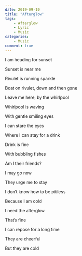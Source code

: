```yaml
---
date: 2019-09-10
title: "Afterglow"
tags:
    - Afterglow
    - Lyric
    - Music
categories:
    - Music
comment: true
---
```


I am heading for sunset

Sunset is near me

Rivulet is running sparkle

Boat on rivulet, down and then gone

Leave me here, by the whirlpool



Whirlpool is waving

With gentle smiling eyes

I can stare the eyes

Where I can stay for a drink



Drink is fine

With bubbling fishes

Am I their friends?

I may go now



They urge me to stay

I don’t know how to be pitiless

Because I am cold

I need the afterglow



That’s fine

I can repose for a long time

They are cheerful

But they are cold